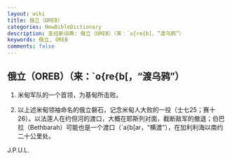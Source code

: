 ```yaml
---
layout: wiki
title: 俄立（OREB）
categories: NewBibleDictionary
description: 圣经新词典: 俄立（OREB）（来：`o{re{b[，“渡乌鸦”）
keywords: 俄立, OREB
comments: false
---
```


## 俄立（OREB）（来：`o{re{b[，“渡乌鸦”）

1. 米甸军队的一个首领，为基甸所击败。

2. 以上述米甸领袖命名的俄立磐石，记念米甸人大败的一役（士七25；赛十26）。以法莲人在约但河的渡口，大概在耶斯列对面，截断敌军的撤退；伯巴拉（Bethbarah）可能也是一个渡口（`a{b[ar，“横渡”），在加利利海以南约二十公里处。

J.P.U.L.








